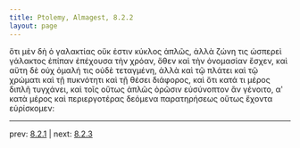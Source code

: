```yaml
---
title: Ptolemy, Almagest, 8.2.2
layout: page
---
```


ὅτι μὲν δὴ ὁ γαλακτίας οὔκ ἐστιν κύκλος ἁπλῶς, ἀλλὰ ζώνη τις ὡσπερεὶ γάλακτος ἐπίπαν ἐπέχουσα τὴν χρόαν, ὅθεν καὶ τὴν ὀνομασίαν ἔσχεν, καὶ αὕτη δὲ οὐχ ὁμαλή τις οὐδὲ τεταγμένη, ἀλλὰ καὶ τῷ πλάτει καὶ τῷ χρώματι καὶ τῇ πυκνότητι καὶ τῇ θέσει διάφορος, καὶ ὅτι κατά τι μέρος διπλῆ τυγχάνει, καὶ τοῖς οὕτως ἁπλῶς ὁρῶσιν εὐσύνοπτον ἂν γένοιτο, αʹ κατὰ μέρος καὶ περιεργοτέρας δεόμενα παρατηρήσεως οὕτως ἔχοντα εὑρίσκομεν: 

---

prev: [8.2.1](../8.2.1/) | next: [8.2.3](../8.2.3/)

